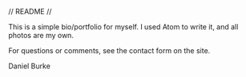 // README //

This is a simple bio/portfolio for myself.
I used Atom to write it, and all photos are my own.

For questions or comments, see the contact form on the site.

Daniel Burke
